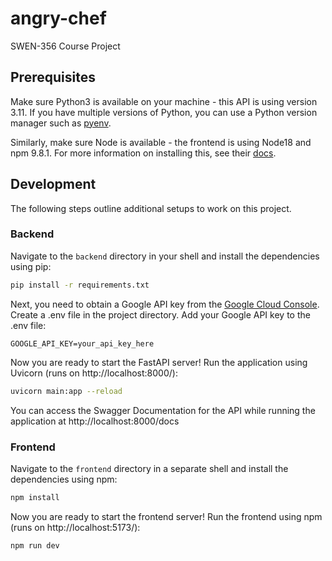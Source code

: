 # angry-chef

SWEN-356 Course Project

## Prerequisites

Make sure Python3 is available on your machine - this API is using version 3.11. If you have multiple versions of
Python, you can use a Python version manager such as [pyenv](https://github.com/pyenv/pyenv).

Similarly, make sure Node is available - the frontend is using Node18 and npm 9.8.1. For more information on installing
this, see their [docs](https://docs.npmjs.com/downloading-and-installing-node-js-and-npm).

## Development

The following steps outline additional setups to work on this project.

### Backend

Navigate to the `backend` directory in your shell and install the dependencies using pip:

```bash
pip install -r requirements.txt
```

Next, you need to obtain a Google API key from
the [Google Cloud Console](https://support.gemini.com/hc/en-us/articles/360031080191-How-do-I-create-an-API-key). Create
a .env file in the project directory.
Add your Google API key to the .env file:

```
GOOGLE_API_KEY=your_api_key_here
```

Now you are ready to start the FastAPI server! Run the application using Uvicorn (runs on http://localhost:8000/):

```bash
uvicorn main:app --reload
```

You can access the Swagger Documentation for the API while running the application
at http://localhost:8000/docs

### Frontend

Navigate to the `frontend` directory in a separate shell and install the dependencies using npm:

```bash
npm install
```

Now you are ready to start the frontend server! Run the frontend using npm (runs on http://localhost:5173/):

```bash
npm run dev
```
